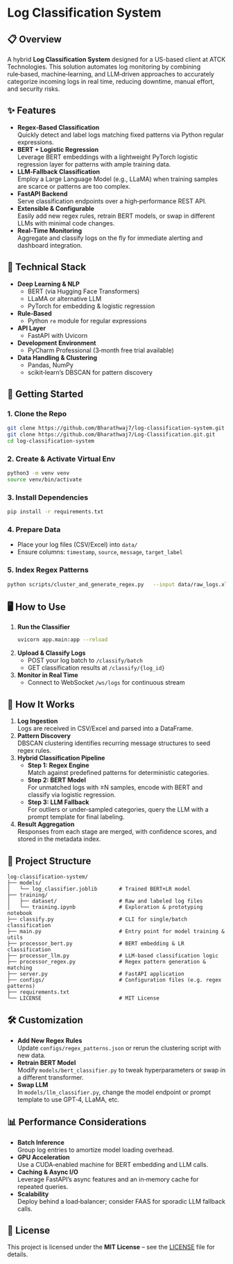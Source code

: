 # Log Classification System
 
 ## 📋 Overview
 
 A hybrid **Log Classification System** designed for a US-based client at ATCK Technologies. This solution automates log monitoring by combining rule‑based, machine‑learning, and LLM‑driven approaches to accurately categorize incoming logs in real time, reducing downtime, manual effort, and security risks.
 
 ## ✨ Features
 
 - **Regex‑Based Classification**  
   Quickly detect and label logs matching fixed patterns via Python regular expressions.  
 - **BERT + Logistic Regression**  
   Leverage BERT embeddings with a lightweight PyTorch logistic regression layer for patterns with ample training data.  
 - **LLM‑Fallback Classification**  
   Employ a Large Language Model (e.g., LLaMA) when training samples are scarce or patterns are too complex.  
 - **FastAPI Backend**  
   Serve classification endpoints over a high‑performance REST API.  
 - **Extensible & Configurable**  
   Easily add new regex rules, retrain BERT models, or swap in different LLMs with minimal code changes.  
 - **Real‑Time Monitoring**  
   Aggregate and classify logs on the fly for immediate alerting and dashboard integration.
 
 ## 🔧 Technical Stack
 
 - **Deep Learning & NLP**  
   - BERT (via Hugging Face Transformers)  
   - LLaMA or alternative LLM  
   - PyTorch for embedding & logistic regression  
 - **Rule‑Based**  
   - Python `re` module for regular expressions  
 - **API Layer**  
   - FastAPI with Uvicorn  
 - **Development Environment**  
   - PyCharm Professional (3‑month free trial available)  
 - **Data Handling & Clustering**  
   - Pandas, NumPy  
   - scikit‑learn’s DBSCAN for pattern discovery  
 
 ## 🚀 Getting Started
 
 ### 1. Clone the Repo  
 ```bash
 git clone https://github.com/Bharathwaj7/log-classification-system.git
 git clone https://github.com/Bharathwaj7/Log-Classification.git.git
 cd log-classification-system
 ```
 
 ### 2. Create & Activate Virtual Env  
 ```bash
 python3 -m venv venv
 source venv/bin/activate
 ```
 
 ### 3. Install Dependencies  
 ```bash
 pip install -r requirements.txt
 ```
 
 ### 4. Prepare Data  
 - Place your log files (CSV/Excel) into `data/`  
 - Ensure columns: `timestamp`, `source`, `message`, `target_label`  
 
 ### 5. Index Regex Patterns  
 ```bash
 python scripts/cluster_and_generate_regex.py   --input data/raw_logs.xlsx   --output configs/regex_patterns.json
 ```
 
 ## 🖥️ How to Use
 
 1. **Run the Classifier**  
    ```bash
    uvicorn app.main:app --reload
    ```
 2. **Upload & Classify Logs**  
    - POST your log batch to `/classify/batch`  
    - GET classification results at `/classify/{log_id}`  
 3. **Monitor in Real Time**  
    - Connect to WebSocket `/ws/logs` for continuous stream  
 
 ## 🧠 How It Works
 
 1. **Log Ingestion**  
    Logs are received in CSV/Excel and parsed into a DataFrame.  
 2. **Pattern Discovery**  
    DBSCAN clustering identifies recurring message structures to seed regex rules.  
 3. **Hybrid Classification Pipeline**  
    - **Step 1: Regex Engine**  
      Match against predefined patterns for deterministic categories.  
    - **Step 2: BERT Model**  
      For unmatched logs with ≥N samples, encode with BERT and classify via logistic regression.  
    - **Step 3: LLM Fallback**  
      For outliers or under‑sampled categories, query the LLM with a prompt template for final labeling.  
 4. **Result Aggregation**  
    Responses from each stage are merged, with confidence scores, and stored in the metadata index.
 
 ## 📁 Project Structure
 
 ```
 log-classification-system/
 ├── models/
 │   └── log_classifier.joblib       # Trained BERT+LR model
 ├── training/
 │   ├── dataset/                    # Raw and labeled log files
 │   └── training.ipynb              # Exploration & prototyping notebook
 ├── classify.py                     # CLI for single/batch classification
 ├── main.py                         # Entry point for model training & utils
 ├── processor_bert.py               # BERT embedding & LR classification
 ├── processor_llm.py                # LLM‐based classification logic
 ├── processor_regex.py              # Regex pattern generation & matching
 ├── server.py                       # FastAPI application
 ├── configs/                        # Configuration files (e.g. regex patterns)
 ├── requirements.txt
 └── LICENSE                         # MIT License
 ```
 
 ## 🛠️ Customization
 
 - **Add New Regex Rules**  
   Update `configs/regex_patterns.json` or rerun the clustering script with new data.  
 - **Retrain BERT Model**  
   Modify `models/bert_classifier.py` to tweak hyperparameters or swap in a different transformer.  
 - **Swap LLM**  
   In `models/llm_classifier.py`, change the model endpoint or prompt template to use GPT‑4, LLaMA, etc.  
 
 ## 📊 Performance Considerations
 
 - **Batch Inference**  
   Group log entries to amortize model loading overhead.  
 - **GPU Acceleration**  
   Use a CUDA‑enabled machine for BERT embedding and LLM calls.  
 - **Caching & Async I/O**  
   Leverage FastAPI’s async features and an in‑memory cache for repeated queries.  
 - **Scalability**  
   Deploy behind a load‑balancer; consider FAAS for sporadic LLM fallback calls.
 
 ## 📝 License
 
 This project is licensed under the **MIT License** – see the [LICENSE](LICENSE) file for details.
